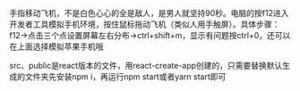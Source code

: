 手指移动飞机，不是白色心心的全是敌人，是男人就坚持90秒。电脑的按f12进入开发者工具模拟手机环境，按住鼠标拖动飞机（类似人用手触屏）。具体步骤：f12→点击三个点设置屏幕左右分布→ctrl+shift+m，显示有问题按ctrl+0，还可以在上面选择模拟苹果手机哦

src、public是react版本的文件，用react-create-app创建的，只需要替换默认生成的文件夹先安装npm i，再运行npm start或者yarn start即可

